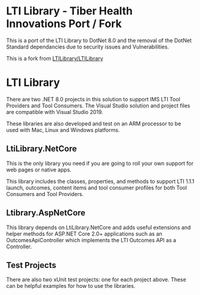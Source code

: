 # LTI Library - Tiber Health Innovations Port / Fork
This is a port of the LTI Library to DotNet 8.0 and the removal of the DotNet Standard dependancies due to security issues and Vulnerabilities. 

This is a fork from [LTILibrary/LTILibrary](https://github.com/LtiLibrary/LtiLibrary)

# LTI Library
There are two .NET 8.0 projects in this solution to support IMS LTI Tool Providers and Tool Consumers. The Visual Studio solution and project files are compatible with Visual Studio 2019.

These libraries are also developed and test on an ARM processor to be used with Mac, Linux and Windows platforms.

## LtiLibrary.NetCore
This is the only library you need if you are going to roll your own support for web pages or native apps.

This library includes the classes, properties, and methods to support LTI 1.1.1 launch, outcomes, content items and tool consumer profiles for both Tool Consumers and Tool Providers.

## Ltibrary.AspNetCore
This library depends on LtiLibrary.NetCore and adds useful extensions and helper methods for ASP.NET Core 2.0+ applications such as an OutcomesApiController which implements the LTI Outcomes API as a Controller.

## Test Projects
There are also two xUnit test projects: one for each project above. These can be helpful examples for how to use the libraries.
